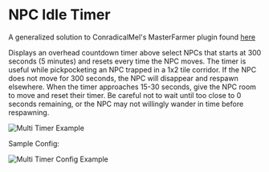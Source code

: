 # NPC Idle Timer
A generalized solution to ConradicalMel's MasterFarmer plugin found [here](https://github.com/ConradicalMel/master-farmer)

Displays an overhead countdown timer above select NPCs that starts at 300 seconds (5 minutes) and resets every
time the NPC moves. The timer is useful while pickpocketing an NPC trapped in a 1x2 tile corridor. If the NPC does not
move for 300 seconds, the NPC will disappear and respawn elsewhere. When the timer approaches 15-30 seconds, give the
NPC room to move and reset their timer. Be careful not to wait until too close to 0 seconds remaining, or the NPC may
not willingly wander in time before respawning.

![Multi Timer Example](https://imgur.com/a/OXnD7rf)

Sample Config:

![Multi Timer Config Example](https://imgur.com/a/S9jh8fN)